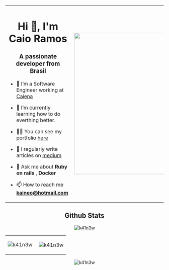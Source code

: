 <table style="width: 100%;">
<tbody>
<tr>
<td style="width=50%;">
<h1 align="center">Hi 👋, I'm Caio Ramos</h1>  
<h3 align="center">A passionate developer from Brasil</h3>  

- 🔭 I’m a Software Engineer working at [Caiena](https://caiena.net/)  

- 🌱 I’m currently learning how to do everthing better. 

- 👨‍💻 You can see my portfolio [here](https://k41n3w-portfolio.vercel.app/)  

- 📝 I regularly write articles on [medium](https://medium.com/@caio_ramos)  

- 💬 Ask me about **Ruby on rails** , **Docker**

- 📫 How to reach me **kaineo@hotmail.com**   
</td>
<td style="width=50%;"><img align="right" width="500" height="450" src="https://media.giphy.com/media/XHtP7rq0zKoMxH4gBF/giphy.gif"></td>
</tr>
</tbody>
</table>

<h2 align="center">
  Github Stats  
</h2>

<p align="center"> <a href="https://github.com/ryo-ma/github-profile-trophy"><img src="https://github-profile-trophy.vercel.app/?username=k41n3w&title=Commit,Stars,Repositories&column=3" alt="k41n3w" /></a> </p> 

<table style="width: 100%;"><tbody><tr>
<td style="width=50%;">
 <p align="center"><img align="center" src="https://github-readme-stats.vercel.app/api/top-langs?username=k41n3w&show_icons=true&locale=en&layout=compact" alt="k41n3w" /></p>  
</td>
<td style="width=50%;">
 <p align="center">&nbsp;<img align="center" src="https://github-readme-stats.vercel.app/api?username=k41n3w&show_icons=true&locale=en" alt="k41n3w" /></p>  
</td>
</tr></tbody></table>

<p align="center"> <img src="https://komarev.com/ghpvc/?username=k41n3w&label=Profile%20views&color=0e75b6&style=flat" alt="k41n3w" /> </p>  
